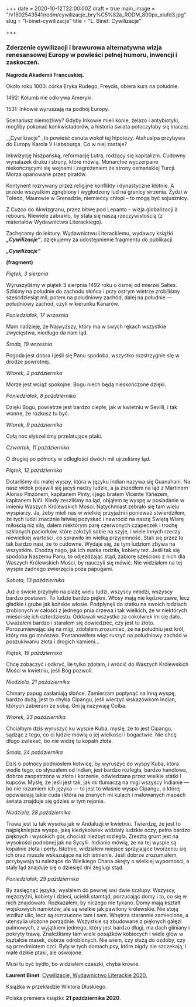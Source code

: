 +++
date = 2020-10-12T22:00:00Z
draft = true
main_image = "/v1602543541/rodm/cywilizacje_bry%C5%82a_RODM_800px_xlufd3.jpg"
slug = "l-binet-cywilizacje"
title = "L. Binet: Cywilizacje"

+++
### **Zderzenie cywilizacji i brawurowa alternatywna wizja renesansowej Europy w powieści pełnej humoru, inwencji i zaskoczeń.**

**Nagroda Akademii Francuskiej.**

Około roku 1000: córka Eryka Rudego, Freydis, obiera kurs na południe.

1492: Kolumb nie odkrywa Ameryki.

1531: Inkowie wyruszają na podbój Europy.

Scenariusz niemożliwy? Gdyby Inkowie mieli konie, żelazo i antybiotyki, mogliby pokonać konkwistadorów, a historia świata potoczyłaby się inaczej.

_„Cywilizacje” _to powieść osnuta wokół tej hipotezy. Atahualpa przybywa do Europy Karola V Habsburga. Co w niej zastaje?

Inkwizycję hiszpańską, reformację Lutra, rodzący się kapitalizm. Cudowny wynalazek druku i strony, które mówią. Monarchie wyczerpane niekończącymi się wojnami i zagrożeniem ze strony osmańskiej Turcji. Morza opanowane przez piratów.

Kontynent rozrywany przez religijne konflikty i dynastyczne kłótnie. A przede wszystkim zgnębiony i wygłodzony lud na granicy wrzenia. Żydzi w Toledo, Maurowie w Grenadzie, niemieccy chłopi – to mogą być sojusznicy.

Z Cuzco do Akwizgranu, przez bitwę pod Lepanto – wizja globalizacji à rebours. Niewiele zabrakło, by stała się naszą rzeczywistością (z materiałów Wydawnictwa Literackiego).

Zachęcamy do lektury. Wydawnictwu Literackiemu, wydawcy książki **_„Cywilizacje”_**, dziękujemy za udostępnienie fragmentu do publikacji.

**_„Cywilizacje”_**

**(fragment)**

_Piątek, 3 sierpnia_

Wyruszyliśmy w piątek 3 sierpnia 1492 roku o ósmej od mierzei Saltes. Szliśmy na południe do zachodu słońca i przy ostrym wietrze zrobiliśmy sześćdziesiąt mil, potem na południowy zachód, dalej na południe — południowy zachód, czyli w kierunku Kanarów.

_Poniedziałek, 17 września_

Mam nadzieję, że Najwyższy, który ma w swych rękach wszystkie zwycięstwa, niedługo da nam ląd.

_Środa, 19 września_

Pogoda jest dobra i jeśli się Panu spodoba, wszystko rozstrzygnie się w drodze powrotnej.

_Wtorek, 2 października_

Morze jest wciąż spokojne. Bogu niech będą nieskończone dzięki.

_Poniedziałek, 8 października_

Dzięki Bogu, powietrze jest bardzo ciepłe, jak w kwietniu w Sevilli, i tak wonne, że rozkosz tu być.

_Wtorek, 9 października_

Całą noc słyszeliśmy przelatujące ptaki.

_Czwartek, 11 października_

O drugiej po północy w odległości dwóch mil ujrzeliśmy ląd.

_Piątek, 12 października_

Dotarliśmy do małej wyspy, która w języku Indian nazywa się Guanahani. Na nasz widok pojawili się jacyś nadzy ludzie, a ja zszedłem na ląd z Martínem Alonso Pinzónem, kapitanem Pinty, i jego bratem Vicente Yáñezem, kapitanem Niñi. Kiedy zeszliśmy na ląd, objąłem tę wyspę w posiadanie w imieniu Waszych Królewskich Mości. Natychmiast zebrało się tam wielu wyspiarzy. Ja, żeby mieli nas w wielkiej przyjaźni i ponieważ stwierdziłem, że tych ludzi znacznie łatwiej pozyskać i nawrócić na naszą Świętą Wiarę miłością niż siłą, dałem niektórym parę czerwonych czapeczek i trochę szklanych paciorków, które założyli sobie na szyje, i wiele innych rzeczy niewielkiej wartości, co sprawiło im wielką przyjemność. Stali się przez to tak bardzo nasi, że to cudowne. Wydaje się, że tym ludziom zbywa na wszystkim. Chodzą nago, jak ich matka rodziła, kobiety też. Jeśli tak się spodoba Naszemu Panu, to odjeżdżając stąd, zabiorę sześcioro z nich dla Waszych Królewskich Mości, by nauczyli się mówić. Nie widziałem na tej wyspie żadnego zwierzęcia poza papugami.

_Sobota, 13 października_

Już o świcie przybyło na plażę wielu ludzi, wszyscy młodzi, wszyscy bardzo postawni. To ludzie bardzo piękni. Włosy mają nie kędzierzawe, lecz gładkie i grube jak końskie włosie. Podpłynęli do statku na swoich łodziach zrobionych w całości z jednego pnia drzewa i tak wielkich, że w niektórych mieści się ich czterdziestu. Oddawali wszystko za cokolwiek im się dało. Uważałem bardzo i starałem się dowiedzieć, czy jest tu złoto. Porozumiewając się na migi, zdołałem zrozumieć, że na południu jest król, który ma go mnóstwo. Postanowiłem więc ruszyć na południowy zachód w poszukiwaniu złota i drogich kamieni…

_Piątek, 19 października_

Chcę zobaczyć i odkryć, ile tylko zdołam, i wrócić do Waszych Królewskich Mości w kwietniu, jeśli Bóg pozwoli.

_Niedziela, 21 października_

Chmary papug zasłaniają słońce. Zamierzam popłynąć na inną wyspę, bardzo dużą, jest to chyba Cipangu, jeśli wierzyć wskazówkom Indian, których zabieram ze sobą. Oni ją nazywają Colba.

_Wtorek, 23 października_

Chciałbym dziś wyruszyć ku wyspie Kuba, myślę, że to jest Cipangu, sądząc z tego, co ci ludzie mówią o jej wielkości i bogactwie. Nie chcę długo zwlekać, bo nie widzę tu kopalń złota.

_Środa, 24 października_

Dziś o północy podniosłem kotwicę, by wyruszyć do wyspy Kuba, która wedle tego, co słyszałem od Indian, jest bardzo rozległa, bardzo handlowa, dobrze zaopatrzona w złoto i korzenie, odwiedzana przez wielkie statki i kupców. Myślę, że jeśli jest tak, jak mi tłumaczą na migi wszyscy Indianie — bo nie rozumiem ich języka — to jest to właśnie wyspa Cipangu, o której opowiadają takie cuda i która na znanych mi kulach i malowanych mapach świata znajduje się gdzieś w tym rejonie.

_Niedziela, 28 października_

Trawa jest tu tak wysoka jak w Andaluzji w kwietniu. Twierdzę, że jest to najpiękniejsza wyspa, jaką kiedykolwiek widziały ludzkie oczy, pełna bardzo pięknych i wysokich gór, chociaż niezbyt rozległa. Zresztą grunt jest na wysokości podobnej jak na Sycylii. Indianie mówią, że na tej wyspie są kopalnie złota i perły. Istotnie, widziałem miejsce sprzyjające tworzeniu się ich oraz muszle wskazujące na ich istnienie. Jeśli dobrze zrozumiałem, przybywają tu należące do Wielkiego Chana okręty o wielkiej wyporności, a stały ląd znajduje się o dziesięć dni żeglugi stąd.

_Poniedziałek, 29 października_

By zasięgnąć języka, wysłałem do pewnej wsi dwie szalupy. Wszyscy, mężczyźni, kobiety i dzieci, uciekli stamtąd, porzucając domy i to, co się w nich znajdowało. Rozkazałem, by niczego nie tykano. Domy mają kształt wojskowych namiotów, ale są wielkie jak pawilony królewskie. Nie stoją wzdłuż ulic, lecz są rozrzucone tam i sam. Wnętrza starannie zamiecione, a utensylia ułożone porządnie. Wszystkie są zbudowane z pięknych gałęzi palmowych, z wyjątkiem jednego, który jest bardzo długi, ma dach gliniany i pokryty trawą. Znaleźliśmy tam wiele posążków kobiecych i wiele głów w kształcie masek, dobrze odrobionych. Nie wiem, czy służą do ozdoby, czy są przedmiotem czci. Były w tych domach psy, które nigdy nie szczekają, i małe dzikie ptaki, ale oswojone.

Musi tu być bydło, bo widziałem czaszki, chyba krowie.

**Laurent Binet**: [Cywilizacje, Wydawnictwo Literackie 2020.](https://www.wydawnictwoliterackie.pl/ksiazka/5295/Cywilizacje----Laurent-Binet "https://www.wydawnictwoliterackie.pl/ksiazka/5295/Cywilizacje----Laurent-Binet")

Książka w przekładzie Wiktora Dłuskiego.

Polska premiera książki: **21 października 2020**.